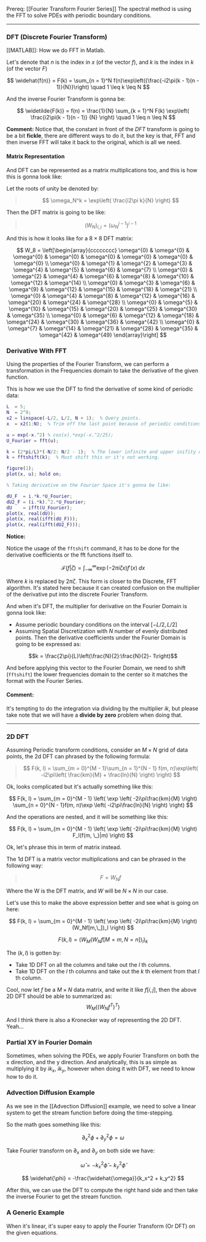 Prereq: [[Fourier Transform Fourier Series]]
The spectral method is using the FFT to solve PDEs with periodic boundary conditions. 

---

### DFT (Discrete Fourier Transform)

[[MATLAB]]: How we do FFT in Matlab. 

Let's denote that $n$ is the index in $x$ (of the vector $f$), and $k$ is the index in $k$ (of the vector $F$)

$$
\widehat{f(n)} = F(k) = 
\sum_{n = 1}^N f(n)\exp\left({\frac{-i2\pi(k - 1)(n - 1)}{N}}\right) \quad 1 \leq k \leq N
$$

And the inverse Fourier Transform is gonna be: 

$$
\widetilde{F(k)} = f(n) = \frac{1}{N}
\sum_{k = 1}^N F(k) \exp\left( 
	\frac{i2\pi(k - 1)(n - 1)}
	{N}
\right) \quad 1 \leq n \leq N
$$

**Comment:**
Notice that, the constant in front of the $DFT$ transform is going to be a bit **fickle**, there are different ways to do it, but the key is that, FFT and then inverse FFT will take it back to the original, which is all we need. 

#### Matrix Representation

And DFT can be represented as a matrix multiplications too, and this is how this is gonna look like: 

Let the roots of unity be denoted by: 

> $$
> \omega_N^k = \exp\left(
\frac{i2\pi k}{N}
\right)
> $$

Then the DFT matrix is going to be like: 

> $$
> (W_N)_{i, j} = (\omega_N^{j - 1})^{i - 1}
> $$

And this is how it looks like for a $8\times 8$ DFT matrix: 

$$
W_8 = 
\left[\begin{array}{cccccccc}
\omega^{0} & \omega^{0} & \omega^{0} & \omega^{0} & \omega^{0} & \omega^{0} & \omega^{0} & \omega^{0} \\
\omega^{0} & \omega^{1} & \omega^{2} & \omega^{3} & \omega^{4} & \omega^{5} & \omega^{6} & \omega^{7} \\
\omega^{0} & \omega^{2} & \omega^{4} & \omega^{6} & \omega^{8} & \omega^{10} & \omega^{12} & \omega^{14} \\
\omega^{0} & \omega^{3} & \omega^{6} & \omega^{9} & \omega^{12} & \omega^{15} & \omega^{18} & \omega^{21} \\
\omega^{0} & \omega^{4} & \omega^{8} & \omega^{12} & \omega^{16} & \omega^{20} & \omega^{24} & \omega^{28} \\
\omega^{0} & \omega^{5} & \omega^{10} & \omega^{15} & \omega^{20} & \omega^{25} & \omega^{30} & \omega^{35} \\
\omega^{0} & \omega^{6} & \omega^{12} & \omega^{18} & \omega^{24} & \omega^{30} & \omega^{36} & \omega^{42} \\
\omega^{0} & \omega^{7} & \omega^{14} & \omega^{21} & \omega^{28} & \omega^{35} & \omega^{42} & \omega^{49}
\end{array}\right]
$$

### Derivative With FFT
Using the properties of the Fourier Transform, we can perform a transformation in the Frequencies domain to take the derivative of the given function. 

This is how we use the DFT to find the derivative of some kind of periodic data: 

```matlab
L  = 5;
N  = 2^8;
x2 = linspace(-L/2, L/2, N + 1);  % Query points. 
x  = x2(1:N);  % Trim off the last point because of periodic conditions. 

u = exp(-x.^2) % cos(x).*exp(-x.^2/25);
U_Fourier = fft(u);

k = (2*pi/L)*(-N/2: N/2 - 1);  % The lower infinite and upper inifity on the fourier transform. 
k = fftshift(k);  % Must shift this or it's not working. 

figure(1);
plot(x, u); hold on;

% Taking derivative on the Fourier Space it's gonna be like: 

dU_F  = i.*k.*U_Fourier;
dU2_F = (i.*k).^2.*U_Fourier;
dU    = ifft(U_Fourier);
plot(x, real(dU));
plot(x, real(ifft(dU_F)));
plot(x, real(ifft(dU2_F)));


```

**Notice:** 

Notice the usage of the `fftshift` command, it has to be done for the derivative coefficients or the fft functions itself to. 

$$
\mathcal{F}(f|\zeta) = 
\int_{-\infty}^{\infty} 
\exp\left(
	-2\pi i \zeta x
\right)f'(x)\; dx
$$

Where $k$ is replaced by $2\pi \zeta$. This form is closer to the Discrete, FFT algorithm. It's stated here because it can created confusion on the multiplier of the derivative put into the discrete Fourier Transform. 

And when it's DFT, the multiplier for derivative on the Fourier Domain is gonna look like: 

* Assume periodic boundary conditions on the interval $[-L/2, L/2]$
* Assuming Spatial Discretization with $N$ number of evenly distributed points. 
Then the derivative coefficients under the Fourier Domain is going to be expressed as: 

$$k = \frac{2\pi}{L}\left(\frac{N}{2}:\frac{N}{2}- 1\right)$$

And before applying this vector to the Fourier Domain, we need to shift  (`fftshift`) the lower frequencies domain to the center so it matches the format with the Fourier Series. 

#### Comment: 
It's tempting to do the integration via dividing by the multiplier $ik$, but please take note that we will have a **divide by zero** problem when doing that. 

---
### 2D DFT

Assuming Periodic transform conditions, consider an $M\times N$ grid of data points, the 2d DFT can phrased by the following formula: 

> $$
> F(k, l) = 
> \sum_{m = 0}^{M - 1}\sum_{n = 1}^{N - 1}
> f(m, n)\exp\left(
> -i2\pi\left(
> 	\frac{km}{M} + \frac{ln}{N}
> 	\right)
> \right)
> $$

Ok, looks complicated but it's actually something like this: 

$$
F(k, l) =
\sum_{m = 0}^{M - 1}
\left(
	\exp \left( 
		-2i\pi\frac{km}{M}
	\right)
	\sum_{n = 0}^{N - 1}f(m, n)\exp \left( 
		-i2\pi\frac{ln}{N}
	\right)
\right)
$$

And the operations are nested, and it will be something like this: 

$$
F(k, l) =
\sum_{m = 0}^{M - 1}
\left(
	\exp \left( 
		-2i\pi\frac{km}{M}
	\right)
	F_l(f(m, \_)|m)
\right)
$$

Ok, let's phrase this in term of matrix instead. 

The 1d DFT is a matrix vector multiplications and can be phrased in the following way: 

> $$F = W_Nf$$

Where the W is the DFT matrix, and $W$ will be $N\times N$ in our case. 

Let's use this to make the above expression better and see what is going on here: 

$$
F(k, l) = 
\sum_{m = 0}^{M - 1}
\left(
	\exp \left( 
		-2i\pi\frac{km}{M}
	\right)
	(W_Nf[m,\_])_l
\right)
$$

$$
F(k, l) =
(W_M
	(W_Nf[M = m,N = n])_l)_k
$$

The $(k, l)$ is gotten by: 
* Take 1D DFT on all the columns and take out the $l$ th columns. 
* Take 1D DFT on the $l$ th columns and take out the $k$ th element from that $l$ th column. 

Cool, now let $f$ be a $M\times N$ data matrix, and write it like $f[i, j]$, then the above 2D DFT should be able to summarized as: 
$$
W_M((W_Nf^T)^T)
$$

And I think there is also a Kronecker way of representing the 2D DFT. Yeah... 


### Partial XY in Fourier Domain
Sometimes, when solving the PDEs, we apply Fourier Transform on both the x direction, and the y direction. And analytically, this is as simple as multiplying it by $ik_x$, $ik_y$, however when doing it with DFT, we need to know how to do it. 

### Advection Diffusion Example

As we see in the [[Advection Diffusion]] example, we need to solve a linear system to get the stream function before doing the time-stepping. 

So the math goes something like this: 

$$
\partial_x^2 \phi + \partial_y^2 \phi = \omega
$$

Take Fourier transform on $\partial_x$ and $\partial_y$ on both side we have: 

$$
\widehat{\omega} = -k_x^2 \widehat{\phi} - k_y^2 \widehat{\phi}
$$

$$
\widehat{\phi} = -\frac{\widehat{\omega}}{k_x^2 + k_y^2}
$$

After this, we can use the DFT to compute the right hand side and then take the  inverse Fourier to get the stream function. 

### A Generic Example

When it's linear, it's super easy to apply the Fourier Transform (Or DFT) on the given equations. 


